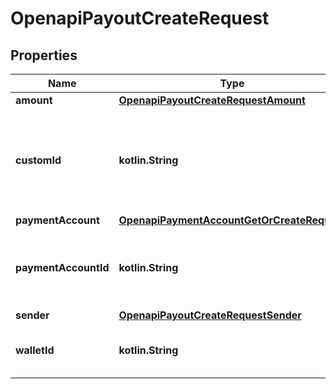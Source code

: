 
# OpenapiPayoutCreateRequest

## Properties
Name | Type | Description | Notes
------------ | ------------- | ------------- | -------------
**amount** | [**OpenapiPayoutCreateRequestAmount**](OpenapiPayoutCreateRequestAmount.md) |  |  [optional]
**customId** | **kotlin.String** | An optional unique custom id that can be used to reconcile payouts with your own internal systems, this is particularly useful in the event of network failures.  The accepted format can include up to 64 characters, which may consist of both letters, digits, and the symbols \&quot;-\&quot; and \&quot;_\&quot;. |  [optional]
**paymentAccount** | [**OpenapiPaymentAccountGetOrCreateRequest**](OpenapiPaymentAccountGetOrCreateRequest.md) |  |  [optional]
**paymentAccountId** | **kotlin.String** | &lt;span style&#x3D;\&quot;color:#e95f6a;\&quot;&gt;required if payment_account is empty&lt;/span&gt;  The payment account ID represents a pre-existing payment account that acts as the recipient for the payout. |  [optional]
**sender** | [**OpenapiPayoutCreateRequestSender**](OpenapiPayoutCreateRequestSender.md) |  |  [optional]
**walletId** | **kotlin.String** | The wallet ID from which to disburse money, if not provided, we will attempt to use the one that matches the provided currency amount. |  [optional]



